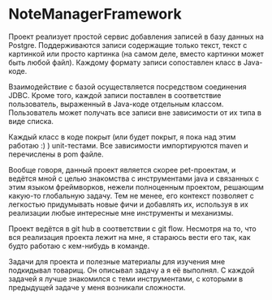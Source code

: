 # NoteManagerFramework
Проект реализует простой сервис добавления записей в базу данных на Postgre. Поддерживаются записи содержащие только текст, текст с картинкой или просто картинка (на самом деле, вместо картинки может быть любой файл). Каждому формату записи сопоставлен класс в Java-коде.

Взаимодействие с базой осуществляется посредством соединения JDBC. Кроме того, каждой записи поставлен в соответствие пользователь, выраженный в Java-коде отдельным классом. Пользователь может получать все записи вне зависимости от их типа в виде списка.

Каждый класс в коде покрыт (или будет покрыт, я пока над этим работаю :) ) unit-тестами. Все зависимости импортируются maven и перечислены в pom файле.

Вообще говоря, данный проект является скорее pet-проектам, и ведётся мной с целью знакомства с инструментами java и связанных с этим языком фреймворков, нежели полноценным проектом, решающим какую-то глобальную задачу. Тем не менее, его контекст позволяет с легкостью придумывать новые фичи и добавлять их, используя в их реализации любые интересные мне инструменты и механизмы.

Проект ведётся в git hub в соответствии с git flow. Несмотря на то, что вся реализация проекта лежит на мне, я стараюсь вести его так, как будто работаю с кем-нибудь в команде.

Задачи для проекта и полезные материалы для изучения мне подкидывал товарищ. Он описывал задачу а я её выполнял. С каждой задачей я лучше знакомился с теми инструментами, с которыми в предыдущей задаче у меня возникали сложности.
